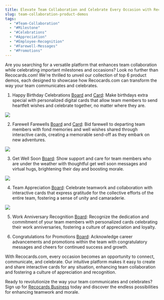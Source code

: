 ```yaml
---
title: Elevate Team Collaboration and Celebrate Every Occasion with Recocards
slug: team-collaboration-product-demos
tags:
  - "#Team-Collaboration"
  - "#Milestone"
  - "#Celebrations"
  - "#Appreciation"
  - "#Employee-Recognition"
  - "#Farewell-Messages"
  - "#Promotions"
---
```

Are you searching for a versatile platform that enhances team collaboration while celebrating important milestones and occasions? Look no further than Recocards.com! We're thrilled to unveil our collection of top 6 product demos, each designed to showcase how Recocards.com can transform the way your team communicates and celebrates.

1. Happy Birthday Celebrations [Board](https://recocards.com/greeting-card/hbdbossdemocard-79862182763c) and [Card](https://recocards.com/greeting-card/hbdbossdemocard-79862182763c): Make birthdays extra special with personalized digital cards that allow team members to send heartfelt wishes and celebrate together, no matter where they are.

![](/img/birthday41.jpg)

2. Farewell Farewells [Board](https://recocards.com/board/farewellteammatedemoboard-79862044752c) and [Card](https://recocards.com/greeting-card/farewellteammatedemocard-79862078937c): Bid farewell to departing team members with fond memories and well wishes shared through interactive cards, creating a memorable send-off as they embark on new adventures.

![](/img/farewell37.jpg)



3. Get Well Soon [Board](https://recocards.com/board/getwellsoondemoboard-80168505860c): Show support and care for team members who are under the weather with thoughtful get well soon messages and virtual hugs, brightening their day and boosting morale.

![](/img/download-10-.jpeg)

4. Team Appreciation [Board](https://recocards.com/board/thankyouteamdemoboard-80168530714c): Celebrate teamwork and collaboration with interactive cards that express gratitude for the collective efforts of the entire team, fostering a sense of unity and camaraderie.

![](/img/congratulations14.jpg)

5. Work Anniversary Recognition [Board](https://recocards.com/board/happyanniversarydemoboard-80168631106c): Recognize the dedication and commitment of your team members with personalized cards celebrating their work anniversaries, fostering a culture of appreciation and loyalty.

6. Congratulations for Promotions [Board](https://recocards.com/board/congratulations-sophia-80164433521): Acknowledge career advancements and promotions within the team with congratulatory messages and cheers for continued success and growth.



With Recocards.com, every occasion becomes an opportunity to connect, communicate, and celebrate. Our intuitive platform makes it easy to create and share interactive cards for any situation, enhancing team collaboration and fostering a culture of appreciation and recognition.

Ready to revolutionize the way your team communicates and celebrates? Sign up for [Recocards Business](https://recocards.com/business) today and discover the endless possibilities for enhancing teamwork and morale.
